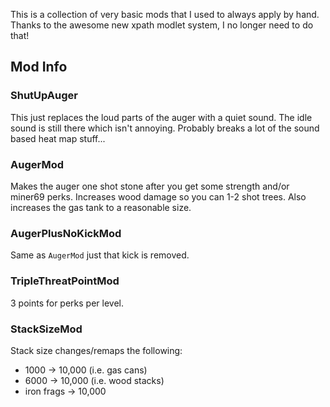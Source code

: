 This is a collection of very basic mods that I used to always apply by hand. Thanks to the awesome new xpath modlet system, I no longer need to do that!

## Mod Info

### ShutUpAuger

This just replaces the loud parts of the auger with a quiet sound. The idle sound is still there which isn't annoying. Probably breaks a lot of the sound based heat map stuff...

### AugerMod

Makes the auger one shot stone after you get some strength and/or miner69 perks. Increases wood damage so you can 1-2 shot trees. Also increases the gas tank to a reasonable size.

### AugerPlusNoKickMod

Same as `AugerMod` just that kick is removed.

### TripleThreatPointMod

3 points for perks per level.

### StackSizeMod

Stack size changes/remaps the following:

- 1000 -> 10,000 (i.e. gas cans)
- 6000 -> 10,000 (i.e. wood stacks)
- iron frags -> 10,000
